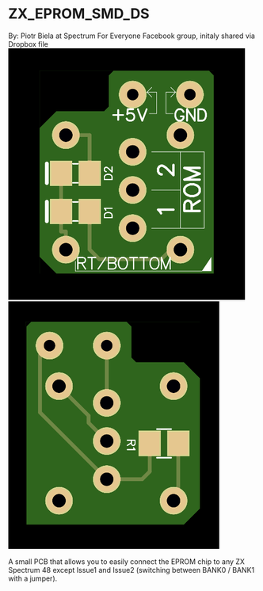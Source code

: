 # ZX_EPROM_SMD_DS
By: Piotr Biela at Spectrum For Everyone Facebook group, initaly shared via Dropbox file
![Botom of pcb](/Screenshot%202019-10-16%20at%2005.24.07.png)
![Top of pcb](/Screenshot%202019-10-16%20at%2005.24.26.png)


A small PCB that allows you to easily connect the EPROM chip to any ZX Spectrum 48 except Issue1 and Issue2 (switching between BANK0 / BANK1 with a jumper).
